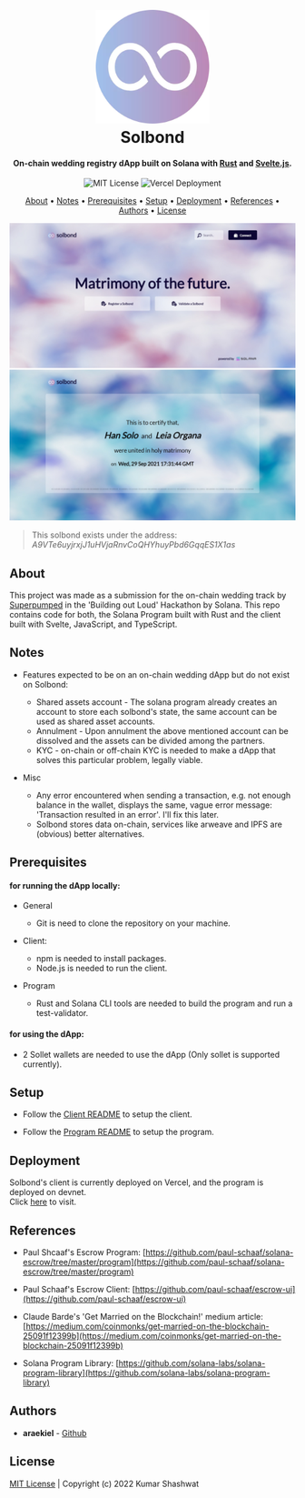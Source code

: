 <h1 align="center">
  <br>
  <a href="https://solbond.vercel.app"><img src="https://github.com/araekiel/solbond/blob/main/assets/solbond-logo.webp" alt="Solbond" width="200"></a>
  <br>
  Solbond
  <br>
</h1>

<h4 align="center">
On-chain wedding registry dApp built on Solana with <a href="https://www.rust-lang.org/">Rust</a> and <a href="https://svelte.dev/">Svelte.js</a>.
</h4>

<p align="center">
  <a><img alt="MIT License" src="https://img.shields.io/apm/l/atomic-design-ui.svg?"></a>
  <a><img alt="Vercel Deployment" src="http://therealsujitk-vercel-badge.vercel.app/?app=solbond"/></a>
</p>

<p align="center">
  <a href="#about">About</a> •
  <a href="#notes">Notes</a> •
  <a href="#prerequisites">Prerequisites</a> •
  <a href="#installation">Setup</a> •
  <a href="#deployment">Deployment</a> •
  <a href="#references">References</a> •
  <a href="#authors">Authors</a> •
  <a href="#license">License</a>
</p>


<img alt="Screenshot" src="https://github.com/araekiel/solbond/blob/main/assets/solbond_ss.jpeg"/>
<img alt="Screenshot" src="https://github.com/araekiel/solbond/blob/main/assets/han_leia_sb.jpeg"/>

> This solbond exists under the address: *A9VTe6uyjrxjJ1uHVjaRnvCoQHYhuyPbd6GqqES1X1as*

## About

This project was made as a submission for the on-chain wedding track by [Superpumped](https://www.youtube.com/channel/UCi-pkXLbm7sqXFhV1NBLUfQ) in the 'Building out Loud' Hackathon by Solana.
This repo contains code for both, the Solana Program built with Rust and the client built with Svelte, JavaScript, and TypeScript.

## Notes 

- Features expected to be on an on-chain wedding dApp but do not exist on Solbond:
    - Shared assets account - The solana program already creates an account to store each solbond's state, the same account can be used as shared asset accounts.
    - Annulment - Upon annulment the above mentioned account can be dissolved and the assets can be divided among the partners.
    - KYC - on-chain or off-chain KYC is needed to make a dApp that solves this particular problem, legally viable.

- Misc 
    - Any error encountered when sending a transaction, e.g. not enough balance in the wallet, displays the same, vague error message: 'Transaction resulted in an    error'. I'll fix this later.
    - Solbond stores data on-chain, services like arweave and IPFS are (obvious) better alternatives.  

## Prerequisites

#### for running the dApp locally:

- General 
    - Git is need to clone the repository on your machine.

- Client: 
    - npm is needed to install packages.
    - Node.js is needed to run the client.

- Program 
    - Rust and Solana CLI tools are needed to build the program and run a test-validator.

#### for using the dApp:

- 2 Sollet wallets are needed to use the dApp (Only sollet is supported currently).

## Setup 

- Follow the [Client README](https://github.com/araekiel/solbond/tree/master/client#readme) to setup the client.

- Follow the [Program README](https://github.com/araekiel/solbond/tree/master/program#readme) to setup the program.


## Deployment

Solbond's client is currently deployed on Vercel, and the program is deployed on devnet.
<br/>
Click [here](https://solbond.vercel.app) to visit.

## References

- Paul Shcaaf's Escrow Program: [https://github.com/paul-schaaf/solana-escrow/tree/master/program](https://github.com/paul-schaaf/solana-escrow/tree/master/program)

- Paul Schaaf's Escrow Client: [https://github.com/paul-schaaf/escrow-ui](https://github.com/paul-schaaf/escrow-ui)

- Claude Barde's 'Get Married on the Blockchain!' medium article: [https://medium.com/coinmonks/get-married-on-the-blockchain-25091f12399b](https://medium.com/coinmonks/get-married-on-the-blockchain-25091f12399b)

- Solana Program Library: [https://github.com/solana-labs/solana-program-library](https://github.com/solana-labs/solana-program-library)

## Authors

- **araekiel** - [Github](https://github.com/araekiel)

## License

[MIT License](https://github.com/araekiel/solbond/blob/main/LICENSE) | Copyright (c) 2022 Kumar Shashwat
